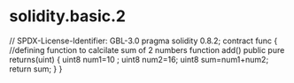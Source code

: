 # solidity.basic.2
// SPDX-License-Identifier: GBL-3.0
 pragma solidity 0.8.2;
 contract func 
 {
 //defining function to calcilate sum of 2 numbers
    function add() public pure returns(uint)
    {
    uint8 num1=10 ;
    uint8 num2=16;
    uint8 sum=num1+num2;
    return sum;
    }
 }
